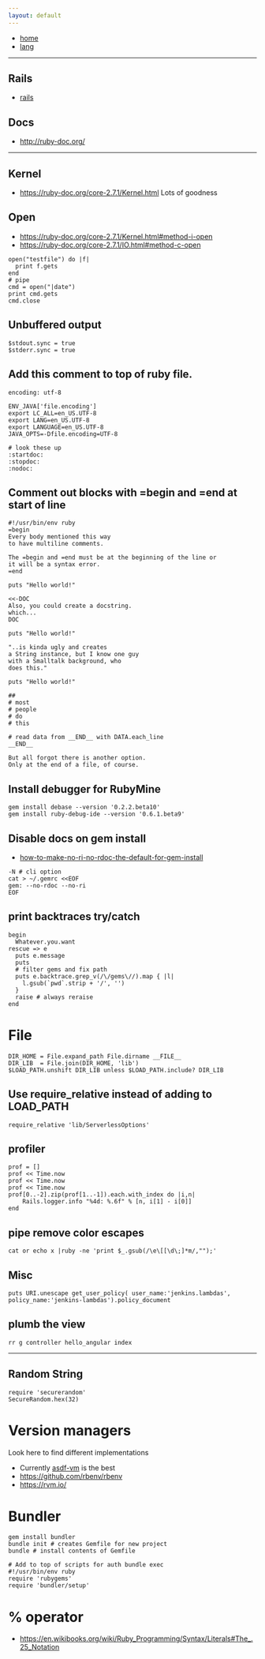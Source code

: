 ```yaml
---
layout: default
---
```

- [home](/index.md)
- [lang](/lang.md)

---
## Rails
- [rails](/lang-ruby-rails.md)

## Docs
- <http://ruby-doc.org/>

---
## Kernel
- <https://ruby-doc.org/core-2.7.1/Kernel.html> Lots of goodness

## Open
- <https://ruby-doc.org/core-2.7.1/Kernel.html#method-i-open>
- <https://ruby-doc.org/core-2.7.1/IO.html#method-c-open>

```
open("testfile") do |f|
  print f.gets
end
# pipe
cmd = open("|date")
print cmd.gets
cmd.close
```

## Unbuffered output
```
$stdout.sync = true
$stderr.sync = true
```

## Add this comment to top of ruby file.
```
encoding: utf-8

ENV_JAVA['file.encoding']
export LC_ALL=en_US.UTF-8
export LANG=en_US.UTF-8
export LANGUAGE=en_US.UTF-8
JAVA_OPTS=-Dfile.encoding=UTF-8

# look these up
:startdoc:
:stopdoc:
:nodoc:
```

## Comment out blocks with =begin and =end at start of line
```
#!/usr/bin/env ruby
=begin
Every body mentioned this way
to have multiline comments.

The =begin and =end must be at the beginning of the line or
it will be a syntax error.
=end

puts "Hello world!"

<<-DOC
Also, you could create a docstring.
which...
DOC

puts "Hello world!"

"..is kinda ugly and creates
a String instance, but I know one guy
with a Smalltalk background, who
does this."

puts "Hello world!"

##
# most
# people
# do
# this

# read data from __END__ with DATA.each_line
__END__

But all forgot there is another option.
Only at the end of a file, of course.
```

## Install debugger for RubyMine
```
gem install debase --version '0.2.2.beta10'
gem install ruby-debug-ide --version '0.6.1.beta9'
```

## Disable docs on gem install
- [how-to-make-no-ri-no-rdoc-the-default-for-gem-install](https://stackoverflow.com/questions/1381725/how-to-make-no-ri-no-rdoc-the-default-for-gem-install)
```
-N # cli option
cat > ~/.gemrc <<EOF
gem: --no-rdoc --no-ri
EOF
```

## print backtraces try/catch
```
begin
  Whatever.you.want
rescue => e
  puts e.message
  puts
  # filter gems and fix path
  puts e.backtrace.grep_v(/\/gems\//).map { |l|
    l.gsub(`pwd`.strip + '/', '')
  }
  raise # always reraise
end
```

# File
```
DIR_HOME = File.expand_path File.dirname __FILE__
DIR_LIB  = File.join(DIR_HOME, 'lib')
$LOAD_PATH.unshift DIR_LIB unless $LOAD_PATH.include? DIR_LIB
```

## Use require_relative instead of adding to LOAD_PATH
```
require_relative 'lib/ServerlessOptions'
```

## profiler
```
prof = []
prof << Time.now
prof << Time.now
prof << Time.now
prof[0..-2].zip(prof[1..-1]).each.with_index do |i,n|
    Rails.logger.info "%4d: %.6f" % [n, i[1] - i[0]]
end
```

## pipe remove color escapes
```
cat or echo x |ruby -ne 'print $_.gsub(/\e\[[\d\;]*m/,"");'
```

## Misc
```
puts URI.unescape get_user_policy( user_name:'jenkins.lambdas', policy_name:'jenkins-lambdas').policy_document
```

## plumb the view
```
rr g controller hello_angular index
```
***

## Random String

```
require 'securerandom'
SecureRandom.hex(32)
```

# Version managers
Look here to find different implementations 
- Currently [asdf-vm](/tools-asdf.md) is the best
- <https://github.com/rbenv/rbenv>
- <https://rvm.io/>

# Bundler
```
gem install bundler
bundle init # creates Gemfile for new project
bundle # install contents of Gemfile

# Add to top of scripts for auth bundle exec
#!/usr/bin/env ruby
require 'rubygems'
require 'bundler/setup'

```

# % operator

- <https://en.wikibooks.org/wiki/Ruby_Programming/Syntax/Literals#The_.25_Notation>


